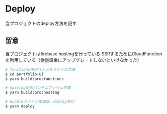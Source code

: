 # Deploy

当プロジェクトのdeploy方法を記す

## 留意

当プロジェクトはfirebase hostingを行っている
SSRするためにCloudFunctionを利用している（従量課金にアップグレードしないといけなかった）

```sh
# functions用のバンドルファイル作成
$ cd portfolio-ui
$ yarn build:pro:functions

# hosting用のバンドルファイル作成
$ yarn build:pro:hosting

# bundleファイル生成後、deploy実行
$ yarn deploy
```
